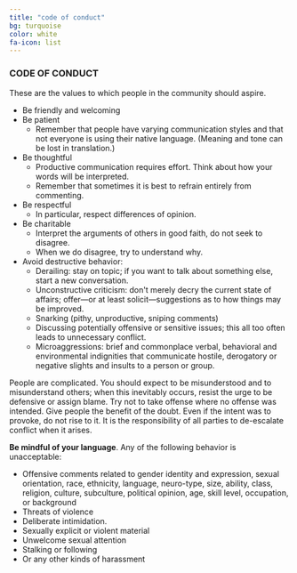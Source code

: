 ```yaml
---
title: "code of conduct"
bg: turquoise
color: white
fa-icon: list
---
```


### CODE OF CONDUCT

These are the values to which people in the community should aspire.  
- Be friendly and welcoming
- Be patient
  - Remember that people have varying communication styles and that not everyone is using their native language. (Meaning and tone can be lost in translation.) 
- Be thoughtful
  - Productive communication requires effort. Think about how your words will be interpreted.
  - Remember that sometimes it is best to refrain entirely from commenting. 
- Be respectful
  - In particular, respect differences of opinion. 
- Be charitable
  - Interpret the arguments of others in good faith, do not seek to disagree.
  - When we do disagree, try to understand why. 
- Avoid destructive behavior:
  - Derailing: stay on topic; if you want to talk about something else, start a new conversation.  
  - Unconstructive criticism: don't merely decry the current state of affairs; offer—or at least solicit—suggestions as to how things may be improved.  
  - Snarking (pithy, unproductive, sniping comments)  
  - Discussing potentially offensive or sensitive issues; this all too often leads to unnecessary conflict.  
  - Microaggressions: brief and commonplace verbal, behavioral and environmental indignities that communicate hostile, derogatory or negative slights and insults to a person or group.   

People are complicated. You should expect to be misunderstood and to misunderstand others; when this inevitably occurs, resist the urge to be defensive or assign blame. Try not to take offense where no offense was intended. Give people the benefit of the doubt. Even if the intent was to provoke, do not rise to it. It is the responsibility of all parties to de-escalate conflict when it arises. 

**Be mindful of your language**. Any of the following behavior is unacceptable:
- Offensive comments related to gender identity and expression, sexual orientation, race, ethnicity, language, neuro-type, size, ability, class, religion, culture, subculture, political opinion, age, skill level, occupation, or   background
- Threats of violence
- Deliberate intimidation.
- Sexually explicit or violent material
- Unwelcome sexual attention
- Stalking or following
- Or any other kinds of harassment

